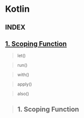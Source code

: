 # Kotlin
## INDEX
## [1. Scoping Function](#1.-scoping-function)
> let()

> run()

> with()

> apply()

> also()


>## 1. Scoping Function
